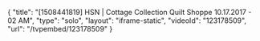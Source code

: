 {
    "title": "[1508441819] HSN | Cottage Collection Quilt Shoppe 10.17.2017 - 02 AM",
    "type": "solo",
    "layout": "iframe-static",
    "videoId": "123178509",
    "url": "\/tvpembed\/123178509"
}